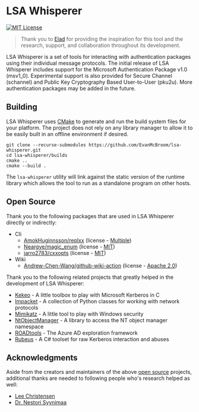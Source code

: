 # LSA Whisperer

[![MIT License](https://img.shields.io/badge/license-MIT-blue.svg?style=flat)](LICENSE.txt)

> Thank you to [Elad](https://twitter.com/elad_shamir) for providing the inspiration for this tool and the research, support, and collaboration throughout its development.

LSA Whisperer is a set of tools for interacting with authentication packages using their individual message protocols.
The initial release of LSA Whisperer includes support for the Microsoft Authentication Package v1.0 (msv1_0).
Experimental support is also provided for Secure Channel (schannel) and Public Key Cryptography Based User-to-User (pku2u).
More authentication packages may be added in the future.

## Building

LSA Whisperer uses [CMake](https://cmake.org/) to generate and run the build system files for your platform.
The project does not rely on any library manager to allow it to be easily built in an offline environment if desired.

```
git clone --recurse-submodules https://github.com/EvanMcBroom/lsa-whisperer.git
cd lsa-whisperer/builds
cmake ..
cmake --build .
```

The `lsa-whisperer` utility will link against the static version of the runtime library which allows the tool to run as a standalone program on other hosts.

## Open Source

Thank you to the following packages that are used in LSA Whisperer directly or indirectly:

- Cli
    - [AmokHuginnsson/replxx](https://github.com/AmokHuginnsson/replxx) (license - [Multiple](https://github.com/AmokHuginnsson/replxx/blob/master/LICENSE.md))
    - [Neargye/magic_enum](https://github.com/Neargye/magic_enum) (license - [MIT](https://github.com/Neargye/magic_enum/blob/master/LICENSE))
    - [jarro2783/cxxopts](https://github.com/jarro2783/cxxopts) (license - [MIT](https://github.com/jarro2783/cxxopts/blob/master/LICENSE))
- Wiki
    - [Andrew-Chen-Wang/github-wiki-action](https://github.com/Andrew-Chen-Wang/github-wiki-action) (license - [Apache 2.0](https://github.com/Andrew-Chen-Wang/github-wiki-action/blob/master/LICENSE))

Thank you to the following related projects that greatly helped in the development of LSA Whisperer:

- [Kekeo](https://github.com/gentilkiwi/kekeo) - A little toolbox to play with Microsoft Kerberos in C
- [Impacket](https://github.com/SecureAuthCorp/impacket) - A collection of Python classes for working with network protocols
- [Mimikatz](https://github.com/gentilkiwi/mimikatz) - A little tool to play with Windows security
- [NtObjectManager](https://github.com/googleprojectzero/sandbox-attacksurface-analysis-tools/tree/main/NtObjectManager) - A library to access the NT object manager namespace
- [ROADtools](https://github.com/dirkjanm/ROADtools) - The Azure AD exploration framework
- [Rubeus](https://github.com/GhostPack/Rubeus) - A C# toolset for raw Kerberos interaction and abuses

## Acknowledgments

Aside from the creators and maintainers of the above [open source](#open) projects, additional thanks are needed to following people who's research helped as well:

- [Lee Christensen](https://twitter.com/tifkin_)
- [Dr. Nestori Syynimaa](https://twitter.com/DrAzureAD)